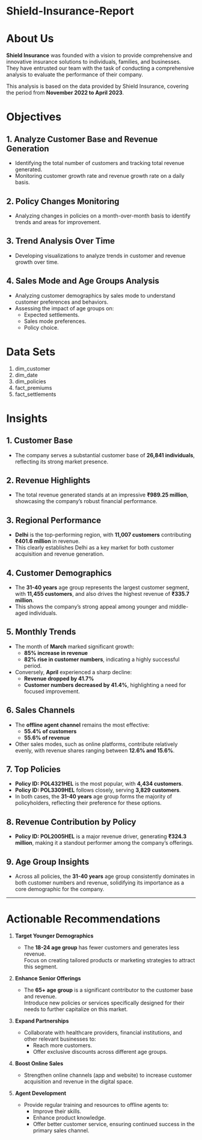 # Shield-Insurance-Report

# About Us

**Shield Insurance** was founded with a vision to provide comprehensive and innovative insurance solutions to individuals, families, and businesses.  
They have entrusted our team with the task of conducting a comprehensive analysis to evaluate the performance of their company.  

This analysis is based on the data provided by Shield Insurance, covering the period from **November 2022 to April 2023**.


# Objectives

## 1. Analyze Customer Base and Revenue Generation
- Identifying the total number of customers and tracking total revenue generated.  
- Monitoring customer growth rate and revenue growth rate on a daily basis.

## 2. Policy Changes Monitoring
- Analyzing changes in policies on a month-over-month basis to identify trends and areas for improvement.

## 3. Trend Analysis Over Time
- Developing visualizations to analyze trends in customer and revenue growth over time.

## 4. Sales Mode and Age Groups Analysis
- Analyzing customer demographics by sales mode to understand customer preferences and behaviors.  
- Assessing the impact of age groups on:
  - Expected settlements.
  - Sales mode preferences.
  - Policy choice.


#  Data Sets
1. dim_customer
2. dim_date 
3. dim_policies 
4. fact_premiums 
5. fact_settlements

# Insights

## 1. Customer Base
- The company serves a substantial customer base of **26,841 individuals**, reflecting its strong market presence.

## 2. Revenue Highlights
- The total revenue generated stands at an impressive **₹989.25 million**, showcasing the company’s robust financial performance.

## 3. Regional Performance
- **Delhi** is the top-performing region, with **11,007 customers** contributing **₹401.6 million** in revenue.
- This clearly establishes Delhi as a key market for both customer acquisition and revenue generation.

## 4. Customer Demographics
- The **31-40 years** age group represents the largest customer segment, with **11,455 customers**, and also drives the highest revenue of **₹335.7 million**.
- This shows the company’s strong appeal among younger and middle-aged individuals.

## 5. Monthly Trends
- The month of **March** marked significant growth:
  - **85% increase in revenue**
  - **82% rise in customer numbers**, indicating a highly successful period.
- Conversely, **April** experienced a sharp decline:
  - **Revenue dropped by 41.7%**
  - **Customer numbers decreased by 41.4%**, highlighting a need for focused improvement.

## 6. Sales Channels
- The **offline agent channel** remains the most effective:
  - **55.4% of customers**
  - **55.6% of revenue**
- Other sales modes, such as online platforms, contribute relatively evenly, with revenue shares ranging between **12.6% and 15.6%**.

## 7. Top Policies
- **Policy ID: POL4321HEL** is the most popular, with **4,434 customers**.
- **Policy ID: POL3309HEL** follows closely, serving **3,829 customers**.
- In both cases, the **31-40 years** age group forms the majority of policyholders, reflecting their preference for these options.

## 8. Revenue Contribution by Policy
- **Policy ID: POL2005HEL** is a major revenue driver, generating **₹324.3 million**, making it a standout performer among the company’s offerings.

## 9. Age Group Insights
- Across all policies, the **31-40 years** age group consistently dominates in both customer numbers and revenue, solidifying its importance as a core demographic for the company.

---

# Actionable Recommendations

1. **Target Younger Demographics**  
   - The **18-24 age group** has fewer customers and generates less revenue.  
     Focus on creating tailored products or marketing strategies to attract this segment.

2. **Enhance Senior Offerings**  
   - The **65+ age group** is a significant contributor to the customer base and revenue.  
     Introduce new policies or services specifically designed for their needs to further capitalize on this market.

3. **Expand Partnerships**  
   - Collaborate with healthcare providers, financial institutions, and other relevant businesses to:
     - Reach more customers.
     - Offer exclusive discounts across different age groups.

4. **Boost Online Sales**  
   - Strengthen online channels (app and website) to increase customer acquisition and revenue in the digital space.

5. **Agent Development**  
   - Provide regular training and resources to offline agents to:
     - Improve their skills.
     - Enhance product knowledge.
     - Offer better customer service, ensuring continued success in the primary sales channel.







